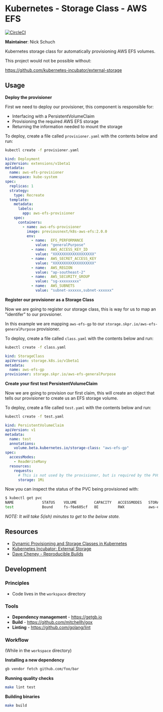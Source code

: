 Kubernetes - Storage Class - AWS EFS
====================================

[![CircleCI](https://circleci.com/gh/previousnext/k8s-aws-efs.svg?style=svg)](https://circleci.com/gh/previousnext/k8s-aws-efs)

**Maintainer**: Nick Schuch

Kubernetes storage class for automatically provisioning AWS EFS volumes.

This project would not be possible without:

https://github.com/kubernetes-incubator/external-storage

## Usage

**Deploy the provisioner**

First we need to deploy our provisioner, this component is responsible for:
 
* Interfacing with a PersistentVolumeClaim
* Provisioning the required AWS EFS storage
* Returning the information needed to mount the storage

To deploy, create a file called `provisioner.yaml` with the contents below and run:

```bash
kubectl create -f provisioner.yaml
```

```yaml
kind: Deployment
apiVersion: extensions/v1beta1
metadata:
  name: aws-efs-provisioner
  namespace: kube-system
spec:
  replicas: 1
  strategy:
    type: Recreate
  template:
    metadata:
      labels:
        app: aws-efs-provisioner
    spec:
      containers:
        - name: aws-efs-provisioner
          image: previousnext/k8s-aws-efs:2.0.0
          env:
            - name:  EFS_PERFORMANCE
              value: "generalPurpose"
            - name:  AWS_ACCESS_KEY_ID
              value: "XXXXXXXXXXXXXXXXXXX"
            - name:  AWS_SECRET_ACCESS_KEY
              value: "XXXXXXXXXXXXXXXXXXX"
            - name:  AWS_REGION
              value: "ap-southeast-2"
            - name:  AWS_SECURITY_GROUP
              value: "sg-xxxxxxxxx"
            - name:  AWS_SUBNETS
              value: "subnet-xxxxxx,subnet-xxxxxx"
```

**Register our provisioner as a Storage Class**

Now we are going to register our storage class, this is way for us to map an "identifer" to our provsioner.

In this example we are mapping `aws-efs-gp` to our `storage.skpr.io/aws-efs-generalPurpose` provisioner.

To deploy, create a file called `class.yaml` with the contents below and run:

```bash
kubectl create -f class.yaml
```

```yaml
kind: StorageClass
apiVersion: storage.k8s.io/v1beta1
metadata:
  name: aws-efs-gp
provisioner: storage.skpr.io/aws-efs-generalPurpose
```

**Create your first test PersistentVolumeClaim**

Now we are going to provision our first claim, this will create an object that tells our provisioner to create
us an EFS storage volume.

To deploy, create a file called `test.yaml` with the contents below and run:

```bash
kubectl create -f test.yaml
```

```yaml
kind: PersistentVolumeClaim
apiVersion: v1
metadata:
  name: test
  annotations:
    volume.beta.kubernetes.io/storage-class: "aws-efs-gp"
spec:
  accessModes:
    - ReadWriteMany
  resources:
    requests:
      # This is not used by the provisioner, but is required by the PVC.
      storage: 1Mi
```

Now you can inspect the status of the PVC being provisioned with:

```bash
$ kubectl get pvc
NAME             STATUS    VOLUME        CAPACITY   ACCESSMODES   STORAGECLASS   AGE
test             Bound     fs-f6e605cf   8E         RWX           aws-efs-gp     5m
```

_NOTE: It will take 5(ish) minutes to get to the below state._

## Resources

* [Dynamic Provisioning and Storage Classes in Kubernetes](http://blog.kubernetes.io/2017/03/dynamic-provisioning-and-storage-classes-kubernetes.html)
* [Kubernetes Incubator: External Storage](https://github.com/kubernetes-incubator/external-storage)
* [Dave Cheney - Reproducible Builds](https://www.youtube.com/watch?v=c3dW80eO88I)

## Development

### Principles

* Code lives in the `workspace` directory

### Tools

* **Dependency management** - https://getgb.io
* **Build** - https://github.com/mitchellh/gox
* **Linting** - https://github.com/golang/lint

### Workflow

(While in the `workspace` directory)

**Installing a new dependency**

```bash
gb vendor fetch github.com/foo/bar
```

**Running quality checks**

```bash
make lint test
```

**Building binaries**

```bash
make build
```
